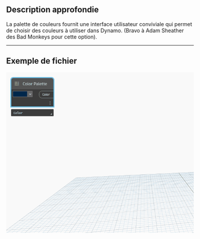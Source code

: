 ## Description approfondie
La palette de couleurs fournit une interface utilisateur conviviale qui permet de choisir des couleurs à utiliser dans Dynamo. (Bravo à Adam Sheather des Bad Monkeys pour cette option).
___
## Exemple de fichier

![Color Palette.gif](./CoreNodeModels.Input.ColorPalette_img.gif)

